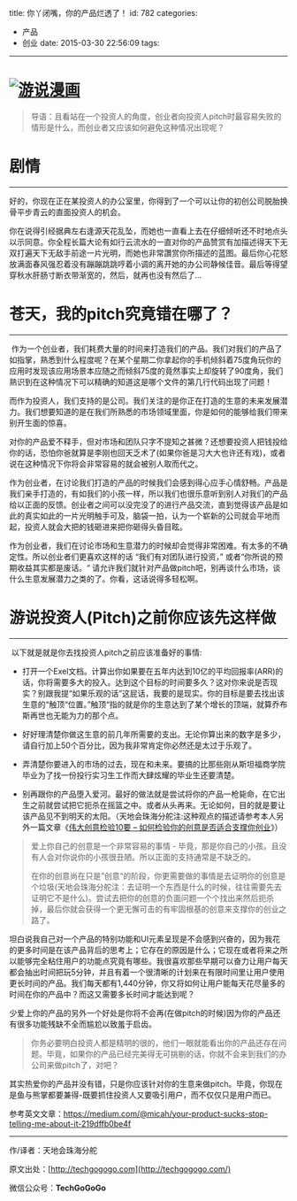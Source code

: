 title: 你丫闭嘴，你的产品烂透了！
id: 782
categories:
  - 产品
  - 创业
date: 2015-03-30 22:56:09
tags:
---

# [![游说漫画](http://techgogogo.com/wp-content/uploads/2015/03/游说漫画.jpg)](http://techgogogo.com/wp-content/uploads/2015/03/游说漫画.jpg)

> 导语：且看站在一个投资人的角度，创业者向投资人pitch时最容易失败的情形是什么，而创业者又应该如何避免这种情况出现呢？

# 剧情

* * *

好的，你现在正在某投资人的办公室里，你得到了一个可以让你的初创公司脱胎换骨平步青云的直面投资人的机会。

你在说得引经据典左右逢源天花乱坠，而她也一直看上去在仔细倾听还不时地点头以示同意。你全程长篇大论有如行云流水的一直对你的产品赞赏有加描述得天下无双打遍天下无敌手前途一片光明，而她也非常讚赏你所描述的蓝图。最后你心花怒放满面春风强忍着没有蹦蹦跳跳哼着小调的离开她的办公司静候佳音。最后等得望穿秋水肝肠寸断衣带渐宽的，然后，就再也没有然后了...

# 苍天，我的pitch究竟错在哪了？

* * *

 作为一个创业者，我们耗费大量的时间来打造我们的产品。我们对我们的产品了如指掌，熟悉到什么程度呢？在某个星期二你拿起你的手机倾斜着75度角玩你的应用时发现该应用场景本应随之而倾斜75度的竟然事实上却旋转了90度角，我们熟识到在这种情况下可以精确的知道这是哪个文件的第几行代码出现了问题！

而作为投资人，我们支持的是公司。我们关注的是你正在打造的生意的未来发展潜力。我们想要知道的是在我们所熟悉的市场领域里面，你是如何的能够给我们带来别开生面的惊喜。

对你的产品爱不释手，但对市场和团队只字不提知之甚微？还想要投资人把钱投给你的话，恐怕你爸就算是李刚也回天乏术了(如果你爸是习大大也许还有戏)，或者说在这种情况下你将会非常容易的就会被别人取而代之。

作为创业者，在讨论我们打造的产品的时候我们会感到得心应手心情舒畅。产品是我们亲手打造的，有如我们的小孩一样，所以我们也很乐意听到别人对我们的产品给以正面的反馈。创业者之间可以没完没了的进行产品交流，直到觉得该产品是如此的真实如此的一片光明触手可及，脑袋一拍，认为一个崭新的公司就会平地而起，投资人就会大把的钱砸进来把你砸得头昏目眩。

作为创业者，我们在讨论市场和生意潜力的时候却会觉得非常困难。有太多的不确定性。所以创业者们更喜欢这样的话 “我们有对团队进行投资，” 或者“你所说的预期收益其实都是废话。“ 请允许我们就针对产品做pitch吧，别再谈什么市场，谈什么生意发展潜力之类的了。你看，这话说得多轻松啊。

# 游说投资人(Pitch)之前你应该先这样做

* * *

 以下就是就是你去找投资人pitch之前应该准备好的事情:

*   打开一个Exel文档。计算出你如果要在五年内达到10亿的平均回报率(ARR)的话，你将需要多大的投入。达到这个目标的时间要多久？这对你来说是否现实？别跟我提“如果乐观的话”这屁话，我要的是现实。你的目标是要去找出该生意的“触顶“位置。”触顶“指的就是你的生意达到了某个增长的顶端，就算乔布斯再世也无能为力的那个点。
&nbsp;

*   好好理清楚你做这生意的前几年所需要的支出。无论你算出来的数字是多少，请自行加上50个百分比，因为我非常肯定你必然还是太过于乐观了。
&nbsp;

*   弄清楚你要进入的市场的过去，现在和未来。要搞的比那些刚从斯坦福商学院毕业为了找一份投行实习生工作而大肆炫耀的毕业生还要清楚。
&nbsp;

*   别再跟你的产品堕入爱河。最好的做法就是尝试将你的产品一枪毙命，在它出生之前就尝试把它扼杀在摇篮之中。或者从头再来。无论如何，目的就是要让该产品见不到明天的太阳。（天地会珠海分舵注:这种观点的描述请参考本人另外一篇文章《<span style="color: #800000;">[伟大创意检验10要 – 如何检验你的创意是否适合支撑你创业](http://techgogogo.com/2015/02/%e4%bc%9f%e5%a4%a7%e5%88%9b%e6%84%8f%e6%a3%80%e9%aa%8c10%e8%a6%81-%e5%a6%82%e4%bd%95%e6%a3%80%e9%aa%8c%e4%bd%a0%e7%9a%84%e5%88%9b%e6%84%8f%e6%98%af%e5%90%a6%e9%80%82%e5%90%88%e6%94%af%e6%92%91%e4%bd/)</span>》）
> <span class="s1">爱上你自己的创意是一个非常容易的事情 - 毕竟，那是你自己的小孩。且没有人会对你说你的小孩很丑陋。所以正面的支持通常是不缺乏的。</span>
> 
> <span class="s1">在你的创意尚在只是”创意“的阶段，你更需要做的事情是去证明你的创意是个垃圾(</span><span class="s2">天地会珠海分舵注：去证明一个东西是什么的时候，往往需要先去证明它不是什么</span><span class="s1">)。尝试去把你的创意的负面问题一个个找出来然后扼杀掉，最后你就会获得一个更无懈可击的有牢固根基的创意来支撑你的创业之路了。</span>

坦白说我自己对一个产品的特别功能和UI元素呈现是不会感到兴奋的，因为我花的更多时间是在该产品背后的思考上；它存在的原因是什么；它现在或者将来之所以能够完全粘住用户的功能点究竟有哪些。我很喜欢那些早期可以奋力让用户每天都会抽出时间把玩5分钟，并且有着一个很清晰的计划来在有限时间里让用户使用更长时间的产品。我们每天都有1,440分钟，你又将如何让用户能每天花尽量多的时间在你的产品中？而这又需要多长时间才能达到呢？

少爱上你的产品的另外一个好处是你将不会再(在做pitch的时候)因为你的产品还有很多功能残缺不全而尴尬以致羞于启齿。

> 你务必要明白投资人都是精明的很的，他们一眼就能看出你的产品还存在问题。毕竟，如果你的产品已经完美得无可挑剔的话，你就不会来到我们的办公司来做pitch了，对吧？

其实热爱你的产品并没有错，只是你应该针对你的生意来做pitch。毕竟，你现在是鱼与熊掌都要兼得-既要抓住投资人又要吸引用户，而不仅仅只是用户而已。

参考英文文章：https://medium.com/@micah/your-product-sucks-stop-telling-me-about-it-219dffb0be4f

* * *

作/译者：天地会珠海分舵

原文出处：[http://techgogogo.com](http://techgogogo.com/)

微信公众号：**TechGoGoGo**